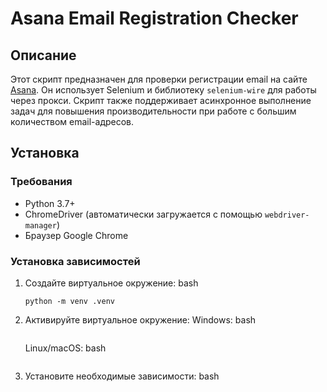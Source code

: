 # Asana Email Registration Checker

## Описание

Этот скрипт предназначен для проверки регистрации email на сайте [Asana](https://app.asana.com). Он использует Selenium и библиотеку `selenium-wire` для работы через прокси. Скрипт также поддерживает асинхронное выполнение задач для повышения производительности при работе с большим количеством email-адресов.

## Установка

### Требования

- Python 3.7+
- ChromeDriver (автоматически загружается с помощью `webdriver-manager`)
- Браузер Google Chrome

### Установка зависимостей

1. Создайте виртуальное окружение:
   bash
   ```
   python -m venv .venv
   ```

2. Активируйте виртуальное окружение:
   Windows:
   bash
   ```.venv\Scripts\activate 
   ```

   Linux/macOS:
   bash
   ```source .venv/bin/activate 
   ```
3. Установите необходимые зависимости:
   bash
   ```pip install -r requirements.txt 
   ```